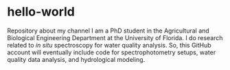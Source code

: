 # hello-world
Repository about my channel
I am a PhD student in the Agricultural and Biological Engineering Department at the University of Florida.
I do research related to _in situ_ spectroscopy for water quality analysis.
So, this GitHub account will eventually include code for spectrophotometry setups, water quality data analysis, and hydrological modeling.
